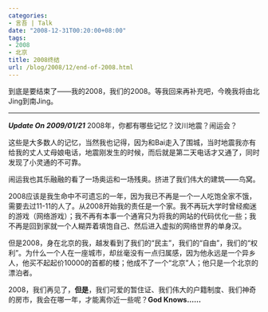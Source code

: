 ```yaml
---
categories:
- 言吾 | Talk
date: "2008-12-31T00:20:00+08:00"
tags:
- 2008
- 北京
title: 2008终结
url: /blog/2008/12/end-of-2008.html
---
```

到底是要结束了——我的2008，我们的2008。等我回来再补充吧，今晚我将由北Jing到南Jing。
<!--more-->
* * *

***Update On 2009/01/21*** 
2008年，你都有哪些记忆？汶川地震？闹运会？

这些是大多数人的记忆，当然我也记得，因为和Bai走入了围城，当时地震我亦有给我的丈人丈母娘电话，地震刚发生的时候，而后就是第二天电话才又通了，同时发现了小灵通的不可靠。

闹运我也其乐融融的看了一场奥运和一场残奥。挤进了我们伟大的建筑——鸟窝。

2008应该是我生命中不可遗忘的一年，因为我已不再是一个一人吃饱全家不饿，需要去过11-11的人了。从2008开始我的责任是一个家。我不再玩大学时曾经痴迷的游戏（网络游戏）；我不再有本事一个通宵只为将我的网站的代码优化一些；我不再是回到家就一个人糊弄着填饱自己、然后进入虚拟的网络世界的单身汉。

但是2008，身在北京的我，越发看到了我们的“民主”，我们的“自由”，我们的“权利”。为什么一个人在一座城市，却丝毫没有一点归属感，因为他永远是一个异乡人，他买不起起价10000的首都的楼；他成不了一个“北京”人；他只是一个北京的漂泊者。

2008，我们再见了，**但是**，我们可爱的暂住证、我们伟大的户籍制度、我们神奇的房市，我会在哪一年，才能离你近一些呢？**God Knows……**